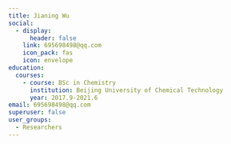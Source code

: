 ```yaml
---
title: Jianing Wu
social:
  - display:
      header: false
    link: 695698498@qq.com
    icon_pack: fas
    icon: envelope
education:
  courses:
    - course: BSc in Chemistry
      institution: Beijing University of Chemical Technology
      year: 2017.9-2021.6
email: 695698498@qq.com
superuser: false
user_groups:
  - Researchers
---
```

